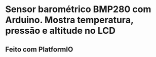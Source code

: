 # Sensor barométrico BMP280 com Arduino. Mostra temperatura, pressão e altitude no LCD

## Feito com PlatformIO
